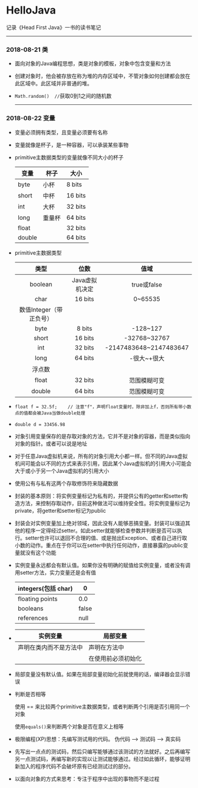 # HelloJava

记录《Head First Java》一书的读书笔记

----

### 2018-08-21  类

- 面向对象的Java编程思想，类是对象的模板，对象中包含变量和方法

- 创建对象时，他会被存放在称为堆的内存区域中，不管对象如何创建都会放在此区域中。此区域并非普通的堆。

- ``` Math.random()  // ```获取0到1之间的随机数

  ---

### 2018-08-22 变量

- 变量必须拥有类型，且变量必须要有名称

- 变量就像是杯子，是一种容器，可以承装某些事物

- primitive主数据类型的变量就像不同大小的杯子

  | 变量   | 杯子   | 大小    |
  | ------ | ------ | ------- |
  | byte   | 小杯   | 8 bits  |
  | short  | 中杯   | 16 bits |
  | int    | 大杯   | 32 bits |
  | long   | 重量杯 | 64 bits |
  | float  |        | 32 bits |
  | double |        | 64 bits |

- primitive主数据类型

  |          类型           |      位数      |          值域          |
  | :---------------------: | :------------: | :--------------------: |
  |         boolean         | Java虚拟机决定 |      true或false       |
  |          char           |    16 bits     |        0~65535         |
  | 数值Integer（带正负号） |                |                        |
  |          byte           |     8 bits     |        -128~127        |
  |          short          |    16 bits     |      -32768~32767      |
  |           int           |    32 bits     | -2147483648~2147483647 |
  |          long           |    64 bits     |      -很大~+很大       |
  |         浮点数          |                |                        |
  |          float          |    32 bits     |      范围模糊可变      |
  |         double          |    64 bits     |      范围模糊可变      |

- ``` float f = 32.5f;    // 注意"f"，声明float变量时，除非加上f，否则所有带小数点的值都会被Java当做double处理 ```

- ``` double d = 33456.98 ```

- 对象引用变量保存的是存取对象的方法，它并不是对象的容器，而是类似指向对象的指针。或者可以说是地址

- 对于任意Java虚拟机来说，所有的对象引用大小都一样。但不同的Java虚拟机间可能会以不同的方式来表示引用，因此某个Java虚拟机的引用大小可能会大于或小于另一个Java虚拟机的引用大小

- 使用公有与私有这两个存取修饰符来隐藏数据

- 封装的基本原则：将实例变量标记为私有的，并提供公有的getter和setter构造方法，来控制存取动作，目前这种做法可以维持安全性。将实例变量标记为private，将getter和setter标记为public

- 封装会对实例变量加上绝对领域，因此没有人能够恶搞变量。封装可以强迫其他的程序一定得经过setter。如此setter就能够检查参数并判断是否可以执行。setter也许可以退回不合理的值、或是抛出Exception、或者自己进行取小数的动作。重点在于你可以在setter中执行任何动作，直接暴露的public变量就没有这个功能

- 实例变量永远都会有默认值。如果你没有明确的赋值给实例变量，或者没有调用setter方法，实力变量还是会有值

  | integers(包括 char) | 0     |
  | ------------------- | ----- |
  | floating points     | 0.0   |
  | booleans            | false |
  | references          | null  |

- | 实例变量               | 局部变量           |
  | ---------------------- | ------------------ |
  | 声明在类内而不是方法中 | 声明在方法中       |
  |                        | 在使用前必须初始化 |

- 局部变量没有默认值。如果在局部变量初始化前就使用的话，编译器会显示错误

- 判断是否相等

  使用 == 来比较两个primitive主数据类型，或者判断两个引用是否引用同一个对象

  使用``` equals() ```来判断两个对象是否在意义上相等

- 极限编程(XP)思想：先编写测试用的代码。 伪代码 —> 测试码 —> 真实码

- 先写出一点点的测试码，然后只编写能够通过该测试的方法就好。之后再编写另一点测试码，再编写新的实现以让测试能够通过。经过如此循环，能够证明新加入的程序代码不会破坏原有已经测试过的部分。

- 以面向对象的方式来思考：专注于程序中出现的事物而不是过程
